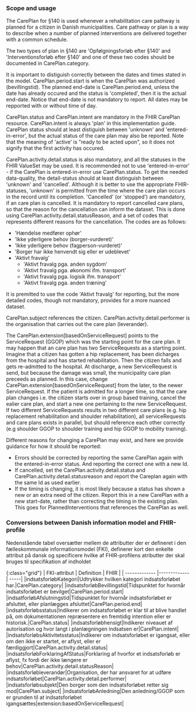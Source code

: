 ### Scope and usage
The CarePlan for §140 is used whenever a rehabilitation care pathway is planned for a citizen in Danish municipalities. Care pathway or plan is a way to describe when a number of planned interventions are delivered together with a common schedule.

The two types of plan in §140 are 'Opfølgningsforløb efter §140' and 'Interventionsforløb efter §140' and one of these two codes should be documented in CarePlan.category.

It is important to distiguish correctly between the dates and times stated in the model. CarePlan.period.start is when the CarePlan was authorized (bevillingstid). The planned end-date is CarePlan.period.end, unless the date has already occured and the status is 'completed', then it is the actual end-date. Notice that end-date is not mandatory to report. All dates may be repported with or without time of day.

CarePlan.status and CarePlan.intent are mandatory in the FHIR CarePlan resource. CarePlan.intent is always 'plan' in this implementation guide. CarePlan status should at least distiguish between 'unknown' and 'entered-in-error', but the actual status of the care plan may also be reported. Note that the meaning of 'active' is "ready to be acted upon", so it does not signify that the first activity has occured.

CarePlan.activity.detail.status is also mandatory, and all the statuses in the FHIR ValueSet may be used. It is recommended not to use 'entered-in-error' - if the CarePlan is entered-in-error use CarePlan.status. To get the needed data-quality, the detail-status should at least distinguish between 'unknown' and 'cancelled'. Although it is better to use the appropriate FHIR-statuses, 'unknown' is permitted from the time where the care plan occurs in the record until its completion. 'Cancelled' (or 'stopped') are mandatory, if an care plan is cancelled. It is mandatory to report cancelled care plans, so that the reason for the cancellation can inform the dataset. This is done using CarePlan.activity.detail.statusReason, and a set of codes that represents different reasons for the cancellation. The codes are as follows:

* 'Hændelse medfører ophør'
* 'Ikke yderligere behov (borger-vurderet)'
* 'Ikke yderligere behov (fagperson-vurderet)'
* 'Borger har ikke henvendt sig eller er udeblevet'
* 'Aktivt fravalg'
    * 'Aktivt fravalg pga. anden sygdom'
    * 'Aktivt fravalg pga. økonomi ifm. transport'
    * 'Aktivt fravalg pga. logisik ifm. transport' 
    * 'Aktivt fravalg pga. anden træning'

It is premitted to use the code 'Aktivt fravalg' for reporting, but the more detailed codes, though not mandatory, provides for a more nuanced dataset.

CarePlan.subject references the citizen. CarePlan.activity.detail.performer is the organisation that carries out the care plan (leverandør).

The CarePlan.extension[basedOnServiceRequest] points to the ServiceRequest (GGOP) which was the starting point for the care plan. It may happen that an care plan has two ServiceRequests as a starting point. Imagine that a citizen has gotten a hip replacement, has been dicharges from the hospital and has started rehabilitation. Then the citizen falls and gets re-admitted to the hospital. At discharge, a new ServiceRequest is send, but because the damage was small, the municipality care plan preceeds as planned. In this case, change CarePlan.extension[basedOnServiceRequest] from the later, to the newer ServiceRequest. If the patient is admitted for a longer time, so that the care plan changes i.e. the citizen starts over in group based training, cancel the ealier care plan, and start a new one pertaining to the new ServiceRequest. If two different ServiceRequests results in two different care plans (e.g. hip replacement rehabilitation and shoulder rehabilitation), all serviceRequests and care plans exists in parallel, but should reference each other correctly (e.g shoulder GGOP to shoulder training and hip GGOP to mobility training).

Different reasons for changing a CarePlan may exist, and here we provide guidance for how it should be reported:
* Errors should be corrected by reporting the same CarePlan again with the entered-in-error status. And reporting the correct one with a new Id.
* If cancelled, set the CarePlan.activity.detail.status and CarePlan.activity.detail.statusreason and report the Careplan again with the same Id as used earlier.
* If the timing is changing, it is most likely because a status has shown a new or an extra need of the citizen. Report this in a new CarePlan with a new start-date, rather than correcting the timing in the existing plan. This goes for PlannedInterventions that references the CarePlan as well.

### Conversions between Danish information model and FHIR-profile

Nedenstående tabel oversætter mellem de attributter der er defineret i den fælleskommunale informationsmodel (FKI), definerer kort den enkelte attribut på dansk og specificere hvilke af FHIR-profilens atributter der skal bruges til specifikation af indholdet

{:class="grid"}
|   FKI-attribut      | Definition        | FHIR  |
| ------------- |-------------| -----|
|indsatsforløbKategori|Udtrykker hvilken kategori indsatsforløbet har.|CarePlan.category|
|indsatsforløbBevillingstid|Tidspunktet for hvornår indsatsforløbet er bevilget|CarePlan.period.start|
|indsatforløbAfslutningstid|Tidspunktet for hvornår indsatsforløbet er afsluttet, eller planlægges afsluttet|CarePlan.period.end|
|indsatsforløbsstatus|Indikerer om indsatsforløbet er klar til at blive handlet på, om dokumentationen repræsentere en fremtidig intention eller er historisk.|CarePlan.status|
|indsatsforløbhensigt|Indikerer niveauet af autorisation og hvor langt i planlægningen indsatsen er|CarePlan.intent|
|indsatsforløbsAktivitetsstatus|Indikerer om indsatsforløbet er igangsat, eller om den ikke er startet, er aflyst, eller er færdiggjort|CarePlan.activity.detail.status|
|indsatsforløbForklaringAfStatus|Forklaring af hvorfor et indsatsforløb er aflyst, fx fordi der ikke længere er behov|CarePlan.activity.detail.statusReason|
|indsatsforløbleverandør|Organisation, der har ansvaret for at udføre indsatsforløbet|CarePlan.activity.detail.performer|
|indsatsforløbsubjekt|Den borger som den indsatsforløbet retter sig mod|CarePlan.subject|
|indsatsforløbAnledning|Den anledning/GGOP som er grunden til at indsatsforløbet igangsættes|extension:basedOnServiceRequest|